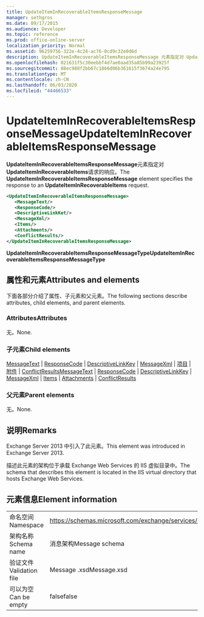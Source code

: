 ```yaml
---
title: UpdateItemInRecoverableItemsResponseMessage
manager: sethgros
ms.date: 09/17/2015
ms.audience: Developer
ms.topic: reference
ms.prod: office-online-server
localization_priority: Normal
ms.assetid: 96259756-322e-4c24-ac76-0cd9c32e0d6d
description: UpdateItemInRecoverableItemsResponseMessage 元素指定对 UpdateItemInRecoverableItems 请求的响应。
ms.openlocfilehash: 021631f5c30eebbf4d7ae0aad35a85b99a23925f
ms.sourcegitcommit: 88ec988f2bb67c1866d06b361615f3674a24e795
ms.translationtype: MT
ms.contentlocale: zh-CN
ms.lasthandoff: 06/03/2020
ms.locfileid: "44466533"
---
```

# <a name="updateiteminrecoverableitemsresponsemessage"></a><span data-ttu-id="dc03f-103">UpdateItemInRecoverableItemsResponseMessage</span><span class="sxs-lookup"><span data-stu-id="dc03f-103">UpdateItemInRecoverableItemsResponseMessage</span></span>

<span data-ttu-id="dc03f-104">**UpdateItemInRecoverableItemsResponseMessage**元素指定对**UpdateItemInRecoverableItems**请求的响应。</span><span class="sxs-lookup"><span data-stu-id="dc03f-104">The **UpdateItemInRecoverableItemsResponseMessage** element specifies the response to an **UpdateItemInRecoverableItems** request.</span></span> 
  
```XML
<UpdateItemInRecoverableItemsResponseMessage>
   <MessageText/>
   <ResponseCode/>
   <DescriptiveLinkKet/>
   <MessageXml/>
   <Items/>
   <Attachments/>
   <ConflictResults/>
</UpdateItemInRecoverableItemsResponseMessage>
```

 <span data-ttu-id="dc03f-105">**UpdateItemInRecoverableItemsResponseMessageType**</span><span class="sxs-lookup"><span data-stu-id="dc03f-105">**UpdateItemInRecoverableItemsResponseMessageType**</span></span>
## <a name="attributes-and-elements"></a><span data-ttu-id="dc03f-106">属性和元素</span><span class="sxs-lookup"><span data-stu-id="dc03f-106">Attributes and elements</span></span>

<span data-ttu-id="dc03f-107">下面各部分介绍了属性、子元素和父元素。</span><span class="sxs-lookup"><span data-stu-id="dc03f-107">The following sections describe attributes, child elements, and parent elements.</span></span>
  
### <a name="attributes"></a><span data-ttu-id="dc03f-108">Attributes</span><span class="sxs-lookup"><span data-stu-id="dc03f-108">Attributes</span></span>

<span data-ttu-id="dc03f-109">无。</span><span class="sxs-lookup"><span data-stu-id="dc03f-109">None.</span></span>
  
### <a name="child-elements"></a><span data-ttu-id="dc03f-110">子元素</span><span class="sxs-lookup"><span data-stu-id="dc03f-110">Child elements</span></span>

<span data-ttu-id="dc03f-111">[MessageText](messagetext.md)  | [ResponseCode](responsecode.md)  | [DescriptiveLinkKey](descriptivelinkkey.md)  | [MessageXml](messagexml.md)  | [项目](items.md)  | [附件](attachments-ex15websvcsotherref.md)  | [ConflictResults](conflictresults.md)</span><span class="sxs-lookup"><span data-stu-id="dc03f-111">[MessageText](messagetext.md) | [ResponseCode](responsecode.md) | [DescriptiveLinkKey](descriptivelinkkey.md) | [MessageXml](messagexml.md) | [Items](items.md) | [Attachments](attachments-ex15websvcsotherref.md) | [ConflictResults](conflictresults.md)</span></span>
  
### <a name="parent-elements"></a><span data-ttu-id="dc03f-112">父元素</span><span class="sxs-lookup"><span data-stu-id="dc03f-112">Parent elements</span></span>

<span data-ttu-id="dc03f-113">无。</span><span class="sxs-lookup"><span data-stu-id="dc03f-113">None.</span></span>
  
## <a name="remarks"></a><span data-ttu-id="dc03f-114">说明</span><span class="sxs-lookup"><span data-stu-id="dc03f-114">Remarks</span></span>

<span data-ttu-id="dc03f-115">Exchange Server 2013 中引入了此元素。</span><span class="sxs-lookup"><span data-stu-id="dc03f-115">This element was introduced in Exchange Server 2013.</span></span>
  
<span data-ttu-id="dc03f-116">描述此元素的架构位于承载 Exchange Web Services 的 IIS 虚拟目录中。</span><span class="sxs-lookup"><span data-stu-id="dc03f-116">The schema that describes this element is located in the IIS virtual directory that hosts Exchange Web Services.</span></span>
  
## <a name="element-information"></a><span data-ttu-id="dc03f-117">元素信息</span><span class="sxs-lookup"><span data-stu-id="dc03f-117">Element information</span></span>

|||
|:-----|:-----|
|<span data-ttu-id="dc03f-118">命名空间</span><span class="sxs-lookup"><span data-stu-id="dc03f-118">Namespace</span></span>  <br/> |https://schemas.microsoft.com/exchange/services/2006/message  <br/> |
|<span data-ttu-id="dc03f-119">架构名称</span><span class="sxs-lookup"><span data-stu-id="dc03f-119">Schema name</span></span>  <br/> |<span data-ttu-id="dc03f-120">消息架构</span><span class="sxs-lookup"><span data-stu-id="dc03f-120">Message schema</span></span>  <br/> |
|<span data-ttu-id="dc03f-121">验证文件</span><span class="sxs-lookup"><span data-stu-id="dc03f-121">Validation file</span></span>  <br/> |<span data-ttu-id="dc03f-122">Message .xsd</span><span class="sxs-lookup"><span data-stu-id="dc03f-122">Message.xsd</span></span>  <br/> |
|<span data-ttu-id="dc03f-123">可以为空</span><span class="sxs-lookup"><span data-stu-id="dc03f-123">Can be empty</span></span>  <br/> |<span data-ttu-id="dc03f-124">false</span><span class="sxs-lookup"><span data-stu-id="dc03f-124">false</span></span>  <br/> |
   

